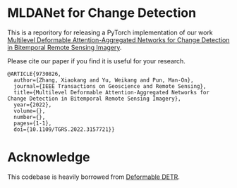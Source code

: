 # MLDANet for Change Detection

This is a reporitory for releasing a PyTorch implementation of our work [Multilevel Deformable Attention-Aggregated Networks for Change Detection in Bitemporal Remote Sensing Imagery](https://ieeexplore.ieee.org/abstract/document/9730826).

Please cite our paper if you find it is useful for your research.

```
@ARTICLE{9730826,
  author={Zhang, Xiaokang and Yu, Weikang and Pun, Man-On},
  journal={IEEE Transactions on Geoscience and Remote Sensing}, 
  title={Multilevel Deformable Attention-Aggregated Networks for Change Detection in Bitemporal Remote Sensing Imagery}, 
  year={2022},
  volume={},
  number={},
  pages={1-1},
  doi={10.1109/TGRS.2022.3157721}}
  ```
# Acknowledge
This codebase is heavily borrowed from [Deformable DETR](https://github.com/fundamentalvision/Deformable-DETR).



